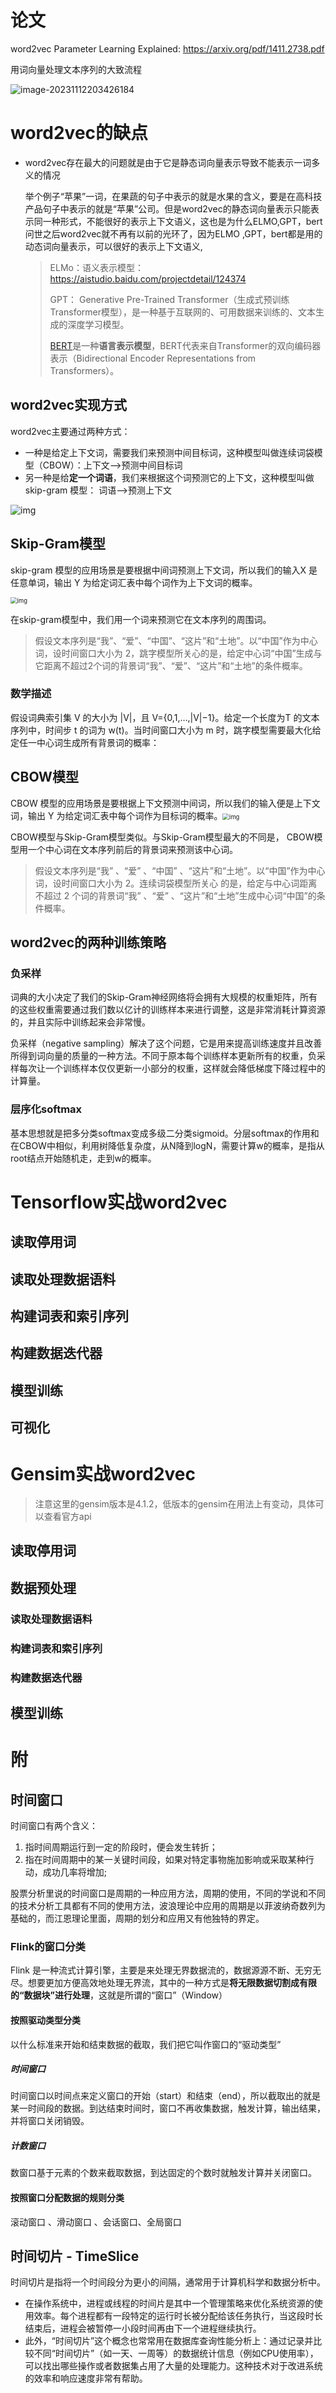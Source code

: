 # 论文

word2vec Parameter Learning Explained:  https://arxiv.org/pdf/1411.2738.pdf



用词向量处理文本序列的大致流程

![image-20231112203426184](Untitled.assets/image-20231112203426184.png)



# word2vec的缺点

- word2vec存在最大的问题就是由于它是静态词向量表示导致不能表示一词多义的情况

  举个例子“苹果”一词，在果蔬的句子中表示的就是水果的含义，要是在高科技产品句子中表示的就是“苹果”公司。但是word2vec的静态词向量表示只能表示同一种形式，不能很好的表示上下文语义，这也是为什么ELMO,GPT，bert问世之后word2vec就不再有以前的光环了，因为ELMO ,GPT，bert都是用的动态词向量表示，可以很好的表示上下文语义,

  > ELMo：语义表示模型：https://aistudio.baidu.com/projectdetail/124374
  >
  > GPT： Generative Pre-Trained Transformer（生成式预训练Transformer模型），是一种基于互联网的、可用数据来训练的、文本生成的深度学习模型。
  >
  > [BERT](https://zhuanlan.zhihu.com/p/509244050?utm_id=0)是一种**语言表示模型**，BERT代表来自Transformer的双向编码器表示（Bidirectional Encoder Representations from Transformers）。



## word2vec实现方式

word2vec主要通过两种方式：

- 一种是给定上下文词，需要我们来预测中间目标词，这种模型叫做连续词袋模型（CBOW）：上下文-->预测中间目标词
- 另一种是给**定一个词语**，我们来根据这个词预测它的上下文，这种模型叫做 skip-gram 模型：   词语-->预测上下文



![img](https://pic3.zhimg.com/80/v2-d330fcee606805da26757c70a56ebafe_720w.webp)



## Skip-Gram模型

skip-gram 模型的应用场景是要根据中间词预测上下文词，所以我们的输入X 是任意单词，输出 Y 为给定词汇表中每个词作为上下文词的概率。

<img src="https://pic3.zhimg.com/80/v2-7dadf5364b0cac21dffd9c007b5f5b26_720w.webp" alt="img" style="zoom: 67%;" />

在skip-gram模型中，我们用一个词来预测它在文本序列的周围词。

> 假设文本序列是“我”、“爱”、“中国”、“这片”和“土地”。以“中国”作为中心词，设时间窗口⼤小为 2，跳字模型所关心的是，给定中心词“中国”生成与它距离不超过2个词的背景词“我”、“爱”、“这片”和“土地”的条件概率。



### 数学描述

假设词典索引集 V 的大小为 |V|，且 V={0,1,…,|V|−1}。给定一个长度为T 的文本序列中，时间步 t 的词为 w(t)。当时间窗口大小为 m 时，跳字模型需要最大化给定任一中心词生成所有背景词的概率：



## CBOW模型

CBOW 模型的应用场景是要根据上下文预测中间词，所以我们的输入便是上下文词，输出 Y 为给定词汇表中每个词作为目标词的概率。<img src="https://pic3.zhimg.com/80/v2-ed74ad1913ee19cc978c1e25c7d7615a_1440w.webp" alt="img" style="zoom:67%;" />

CBOW模型与Skip-Gram模型类似。与Skip-Gram模型最大的不同是， CBOW模型用一个中心词在文本序列前后的背景词来预测该中心词。

> 假设文本序列是“我” 、“爱” 、“中国” 、“这片”和“土地”。以“中国”作为中心词，设时间窗口⼤小为 2。连续词袋模型所关⼼ 的是，给定与中心词距离不超过 2 个词的背景词“我” 、“爱” 、“这片”和“土地”生成中心词“中国”的条件概率。



## word2vec的两种训练策略

### 负采样

词典的大小决定了我们的Skip-Gram神经网络将会拥有大规模的权重矩阵，所有的这些权重需要通过我们数以亿计的训练样本来进行调整，这是非常消耗计算资源的，并且实际中训练起来会非常慢。



负采样（negative sampling）解决了这个问题，它是用来提高训练速度并且改善所得到词向量的质量的一种方法。不同于原本每个训练样本更新所有的权重，负采样每次让一个训练样本仅仅更新一小部分的权重，这样就会降低梯度下降过程中的计算量。



### 层序化softmax

基本思想就是把多分类softmax变成多级二分类sigmoid。分层softmax的作用和在CBOW中相似，利用树降低复杂度，从N降到logN，需要计算w的概率，是指从root结点开始随机走，走到w的概率。



# Tensorflow实战word2vec

## 读取停用词

## 读取处理数据语料

## 构建词表和索引序列

## 构建数据迭代器

## 模型训练

## 可视化



# Gensim实战word2vec

> 注意这里的gensim版本是4.1.2，低版本的gensim在用法上有变动，具体可以查看官方api



## 读取停用词

## 数据预处理 

### 读取处理数据语料

### 构建词表和索引序列

### 构建数据迭代器

## 模型训练



# 附

## 时间窗口

时间窗口有两个含义：

1. 指时间周期运行到一定的阶段时，便会发生转折；
2. 指在时间周期中的某一关键时间段，如果对特定事物施加影响或采取某种行动，成功几率将增加;



股票分析里说的时间窗口是周期的一种应用方法，周期的使用，不同的学说和不同的技术分析工具都有不同的使用方法，波浪理论中应用的周期是以菲波纳奇数列为基础的，而江恩理论里面，周期的划分和应用又有他独特的界定。



### Flink的窗口分类

Flink 是一种流式计算引擎，主要是来处理无界数据流的，数据源源不断、无穷无尽。想要更加方便高效地处理无界流，其中的一种方式是**将无限数据切割成有限的“数据块”进行处理**，这就是所谓的“窗口”（Window）

#### 按照驱动类型分类

以什么标准来开始和结束数据的截取，我们把它叫作窗口的“驱动类型”

##### 时间窗口

   时间窗口以时间点来定义窗口的开始（start）和结束（end），所以截取出的就是某一时间段的数据。到达结束时间时，窗口不再收集数据，触发计算，输出结果，并将窗口关闭销毁。

##### 计数窗口 

  数窗口基于元素的个数来截取数据，到达固定的个数时就触发计算并关闭窗口。

#### 按照窗口分配数据的规则分类

滚动窗口 、滑动窗口 、会话窗口、全局窗口



## 时间切片 - TimeSlice

时间切片是指将一个时间段分为更小的间隔，通常用于计算机科学和数据分析中。

- 在操作系统中，进程或线程的时间片是其中一个管理策略来优化系统资源的使用效率。每个进程都有一段特定的运行时长被分配给该任务执行，当这段时长结束后，进程会被暂停一小段时间再由下一个进程继续执行。
- 此外，“时间切片”这个概念也常常用在数据库查询性能分析上：通过记录并比较不同“时间切片”（如一天、一周等）的数据统计信息（例如CPU使用率），可以找出哪些操作或者数据集占用了大量的处理能力。这种技术对于改进系统的效率和响应速度非常有帮助。



